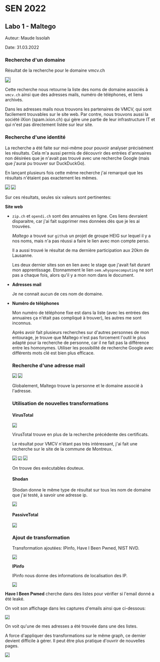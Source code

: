 # SEN 2022

## Labo 1 - Maltego

Auteur: Maude Issolah

Date: 31.03.2022



### Recherche d'un domaine

Résultat de la recherche pour le domaine vmcv.ch

<img src="images/rendu/domain.png" style="border:1px solid grey;zoom:100%;" />

Cette recherche nous retourne la liste des noms de domaine associés à `vmcv.ch` ainsi que des adresses mails, numéro de téléphones, et liens archivés.

Dans les adresses mails nous trouvons les partenaires de VMCV, qui sont facilement trouvables sur le site web. Par contre, nous trouvons aussi la société iXion (spam.ixion.ch) qui gère une partie de leur infrastructure IT et qui n'est pas directement listée sur leur site.



### Recherche d'une identité

La recherche a été faite sur moi-même pour pouvoir analyser précisément les résultats. Cela m'a aussi permis de découvrir des entrées d'annuaires non désirées que je n'avait pas trouvé avec une recherche Google (mais que j'aurai pu trouver sur DuckDuckGo).

En lançant plusieurs fois cette même recherche j'ai remarqué que les résultats n'étaient pas exactement les mêmes.

<img src="images/rendu/moi.png" style="border:1px solid grey;zoom:90%;" />

<img src="images/rendu/moi2.png" style="border:1px solid grey;zoom:80%;" />

Sur ces résultats, seules six valeurs sont pertinentes:

**Site web**

- `zip.ch` et `opendi.ch` sont des annuaires en ligne. Ces liens devraient disparaitre, car j'ai fait supprimer mes données dès que je les ai trouvées.

  *Maltego* a trouvé sur `github` un projet de groupe HEIG sur lequel il y a nos noms, mais n'a pas réussi a faire le lien avec mon compte perso.

  Il a aussi trouvé le résultat de ma dernière participation aux 20km de Lausanne.

  Les deux dernier sites son en lien avec le stage que j'avait fait durant mon apprentissage. Etonnamment le lien `oem.whyopnecomputing` ne sort pas a chaque fois, alors qu'il y a mon nom dans le document.

- **Adresses mail**

  Je ne connait aucun de ces nom de domaine.

- **Numéro de téléphones**

  Mon numéro de téléphone fixe est dans la liste (avec les entrées des annuaires ça n'était pas compliqué à trouver), les autres me sont inconnus.

  

  Après avoir fait plusieurs recherches sur d'autres personnes de mon entourage, je trouve que Maltego n'est pas forcement l'outil le plus adapté pour la recherche de personne, car il ne fait pas la différence entre les homonymes. Utiliser les possibilité de recherche Google avec différents mots clé est bien plus efficace.

  

  ### Recherche d'une adresse mail

  <img src="images/rendu/mail-moi.png" style="border:1px solid grey;zoom:80%;" />

  <img src="images/rendu/mail-moi2.png" style="border:1px solid grey;zoom:80%;" />

  Globalement, Maltego trouve la personne et le domaine associé à l'adresse.

  

  ### Utilisation de nouvelles transformations

  #### VirusTotal 
  
  <img src="images/rendu/virusTotal.png" style="border:1px solid grey;zoom:80%;" />
  
  VirusTotal trouve en plus de la recherche précédente des certificats.
  
  Le résultat pour VMCV n'étant pas très intéressant, j'ai fait une recherche sur le site de la commune de Montreux.
  
  <img src="images/rendu/virusTotal-MTX.png" style="border:1px solid grey;zoom:80%;" />
  
  <img src="images/rendu/mtx-gxx.png" style="border:1px solid grey;zoom:70%;" />
  
  <img src="images/rendu/mtx-dxv.png" style="border:1px solid grey;zoom:80%;" />
  
  On trouve des exécutables douteux.
  
  
  
  #### Shodan 
  
  Shodan donne le même type de résultat sur tous les nom de domaine que j'ai testé, à savoir une adresse ip.
  
  <img src="images/rendu/shodan.png" style="border:1px solid grey;zoom:80%;" />
  
  
  
  #### PassiveTotal 
  
  <img src="images/rendu/passiveTotal.png" style="border:1px solid grey;zoom:80%;" />
  
  
  
  ### Ajout de transformation
  
  Transformation ajoutées: IPinfo, Have I Been Pwned, NIST NVD.
  
  <img src="images/rendu/transform.png" style="border:1px solid grey;zoom:80%;" />
  
  
  
  **IPinfo**
  
  IPinfo nous donne des informations de localisation des IP.
  
  <img src="images/rendu/ipinfo2.png" style="border:1px solid grey;zoom:80%;" />



**Have I Been Pwned** cherche dans des listes pour vérifier si l'email donné a été leaké.

On voit son affichage dans les captures d'emails ainsi que ci-dessous:

<img src="images/rendu/AIBP.png" style="border:1px solid grey;zoom:80%;" />

On voit qu'une de mes adresses a été trouvée dans une des listes.



A force d'appliquer des transformations sur le même graph, ce dernier devient difficile à gérer. Il peut être plus pratique d'ouvrir de nouvelles pages.

<img src="images/rendu/view.png" style="border:1px solid grey;zoom:80%;" />
